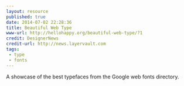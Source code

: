 ```yaml
---
layout: resource
published: true
date: 2014-07-02 22:28:36
title: Beautiful Web Type
www-url: http://hellohappy.org/beautiful-web-type/?1
credit: DesignerNews
credit-url: http://news.layervault.com
tags:
 - type
 - fonts
---
```


A showcase of the best typefaces from the Google web fonts directory.